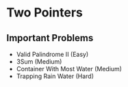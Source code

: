 # Two Pointers

## Important Problems

- Valid Palindrome II (Easy)
- 3Sum (Medium)
- Container With Most Water (Medium)
- Trapping Rain Water (Hard)
